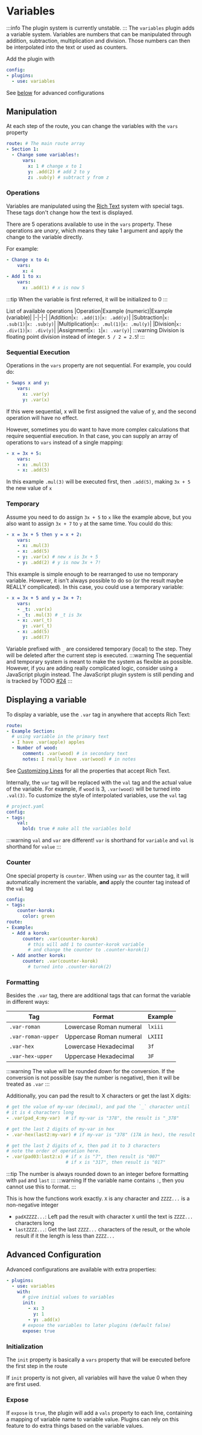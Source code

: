 # Variables
:::info
The plugin system is currently unstable.
:::
The `variables` plugin adds a variable system. Variables are numbers
that can be manipulated through addition, subtraction, multiplication
and division. Those numbers can then be interpolated into the text
or used as counters.

Add the plugin with
```yaml
config:
- plugins:
  - use: variables
```
See [below](#advanced-configuration) for advanced configurations

## Manipulation
At each step of the route, you can change the variables with the `vars` property
```yaml
route: # The main route array
- Section 1:
  - Change some variables!:
      vars:
        x: 1 # change x to 1
        y: .add(2) # add 2 to y
        z: .sub(y) # subtract y from z
```
### Operations
Variables are manipulated using the [Rich Text](../route/customizing-text.md) system with special tags.
These tags don't change how the text is displayed.

There are 5 operations available to use in the `vars` property.
These operations are *unary*, which means they take 1 argument and apply the change to the variable directly.

For example:
```yaml
- Change x to 4:
    vars:
      x: 4
- Add 1 to x:
    vars:
      x: .add(1) # x is now 5
```
:::tip
When the variable is first referred, it will be initialized to 0
:::

List of available operations
|Operation|Example (numeric)|Example (variable)|
|-|-|-|
|Addition|`x: .add(1)`|`x: .add(y)`|
|Subtraction|`x: .sub(1)`|`x: .sub(y)`|
|Multiplication|`x: .mul(1)`|`x: .mul(y)`|
|Division|`x: .div(1)`|`x: .div(y)`|
|Assignment|`x: 1`|`x: .var(y)`|
:::warning
Division is floating point division instead of integer. `5 / 2 = 2.5`!
:::

### Sequential Execution
Operations in the `vars` property are not sequential. For example, you could do:
```yaml
- Swaps x and y:
    vars:
      x: .var(y)
      y: .var(x)
```
If this were sequential, x will be first assigned the value of y, and the second operation will have no effect.

However, sometimes you do want to have more complex calculations that require sequential execution.
In that case, you can supply an array of operations to `vars` instead of a single mapping:
```yaml
- x = 3x + 5:
    vars:
    - x: .mul(3)
    - x: .add(5)
```
In this example `.mul(3)` will be executed first, then `.add(5)`, making `3x + 5` the new value of `x`

### Temporary
Assume you need to do assign `3x + 5` to `x` like the example above, but
you also want to assign `3x + 7` to `y` at the same time.
You could do this:
```yaml
- x = 3x + 5 then y = x + 2:
    vars:
    - x: .mul(3)
    - x: .add(5)
    - y: .var(x) # new x is 3x + 5
    - y: .add(2) # y is now 3x + 7!
```
This example is simple enough to be rearranged to use no temporary variable. However,
it isn't always possible to do so (or the result maybe REALLY complicated). In this case,
you could use a temporary variable:
```yaml
- x = 3x + 5 and y = 3x + 7:
    vars:
    - _t: .var(x)
    - _t: .mul(3) # _t is 3x
    - x: .var(_t)
      y: .var(_t)
    - x: .add(5)
      y: .add(7)
```
Variable prefixed with `_` are considered temporary (local) to the step. They will be deleted
after the current step is executed.
:::warning
The sequential and temporary system is meant to make the system as flexible as possible.
However, if you are adding really complicated logic, consider using a JavaScript plugin instead.
The JavaScript plugin system is still pending and is tracked by TODO [#24](https://github.com/Pistonite/celer/issues/24)
:::

## Displaying a variable
To display a variable, use the `.var` tag in anywhere that accepts Rich Text:
```yaml
route:
- Example Section:
  # using variable in the primary text
  - I have .var(apple) apples
  - Number of wood:
      comment: .var(wood) # in secondary text
      notes: I really have .var(wood) # in notes
```
See [Customizing Lines](../route/customizing-lines.md) for all the properties that accept Rich Text.

Internally, the `var` tag will be replaced with the `val` tag and the actual value of the variable.
For example, if `wood` is 3, `.var(wood)` will be turned into `.val(3)`.
To customize the style of interpolated variables, use the `val` tag
```yaml
# project.yaml
config:
- tags:
    val:
      bold: true # make all the variables bold
```
:::warning
`val` and `var` are different! `var` is shorthand for `variable` and `val` is shorthand for `value`
:::

### Counter
One special property is `counter`. When using `var` as the counter tag, it will automatically increment the variable,
**and** apply the counter tag instead of the `val` tag
```yaml
config:
- tags:
    counter-korok:
      color: green
route:
- Example:
  - Add a korok:
      counter: .var(counter-korok) 
        # this will add 1 to counter-korok variable
        # and change the counter to .counter-korok(1)
  - Add another korok:
      counter: .var(counter-korok) 
        # turned into .counter-korok(2)
```

### Formatting
Besides the `.var` tag, there are additional tags that can format the variable in different ways:

|Tag|Format|Example|
|-|-|-|
|`.var-roman`|Lowercase Roman numeral|`lxiii`|
|`.var-roman-upper`|Uppercase Roman numeral|`LXIII`|
|`.var-hex`|Lowercase Hexadecimal|`3f`|
|`.var-hex-upper`|Uppercase Hexadecimal|`3F`|
:::warning
The value will be rounded down for the conversion. If the conversion is not possible (say the number is negative),
then it will be treated as `.var`
:::

Additionally, you can pad the result to X characters or get the last X digits:
```yaml
# get the value of my-var (decimal), and pad the `_` character until
# it is 4 characters long
- .var(pad_4:my-var)  # if my-var is "378", the result is "_378"

# get the last 2 digits of my-var in hex
- .var-hex(last2:my-var) # if my-var is "378" (17A in hex), the result is "7A"

# get the last 2 digits of x, then pad it to 3 characters
# note the order of operation here.
- .var(pad03:last2:x) # if x is "7", then result is "007"
                      # if x is "317", then result is "017"
```
:::tip
The number is always rounded down to an integer before formatting with `pad` and `last`
:::
:::warning
If the variable name contains `:`, then you cannot use this to format.
:::

This is how the functions work exactly. `X` is any character and `ZZZZ...` is a non-negative integer
- `padXZZZZ...`: Left pad the result with character `X` until the text is `ZZZZ...` characters long
- `lastZZZZ...`: Get the last `ZZZZ...` characters of the result, or the whole result if it the length is less than `ZZZZ...`

## Advanced Configuration
Advanced configurations are available with extra properties:
```yaml
- plugins:
  - use: variables
    with:
      # give initial values to variables
      init:
        - x: 3
          y: 1
        - y: .add(x)
      # expose the variables to later plugins (default false)
      expose: true
```
### Initialization
The `init` property is basically a `vars` property that will be executed before the first step in the route

If `init` property is not given, all variables will have the value 0 when they are first used.

### Expose
If `expose` is `true`, the plugin will add a `vals` property to each line, containing
a mapping of variable name to variable value. Plugins can rely on this feature to
do extra things based on the variable values. 

<!--One example is the [Assertion Plugin](./assertion.md).-->
